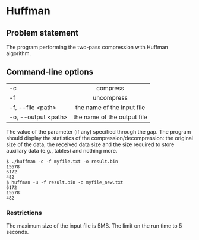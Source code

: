 Huffman
=======

Problem statement
-----------------------
The program performing the two-pass compression with Huffman algorithm.

Command-line options
---------------------------
 | | |
 ---------------------|:---------------------------:| 
-c                    | compress                    |
-f                    | uncompress                  |     
-f, --file &lt;path>  | the name of the input file  |     
-o, --output &lt;path>| the name of the output file |

The value of the parameter (if any) specified through the gap.
The program should display the statistics of the compression/decompression:
the original size of the data, the received data size and the size required
to store auxiliary data (e.g., tables) and nothing more.

    $ ./huffman -c -f myfile.txt -o result.bin
    15678
    6172
    482
    $ huffman -u -f result.bin -o myfile_new.txt
    6172
    15678
    482

### Restrictions
The maximum size of the input file is 5MB. The limit on the run time to 5 seconds.